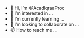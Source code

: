 - 👋 Hi, I’m @AcadIqraaProc
- 👀 I’m interested in ...
- 🌱 I’m currently learning ...
- 💞️ I’m looking to collaborate on ...
- 📫 How to reach me ...

<!---
AcadIqraaProc/AcadIqraaProc is a ✨ special ✨ repository because its `README.md` (this file) appears on your GitHub profile.
You can click the Preview link to take a look at your changes.
--->
